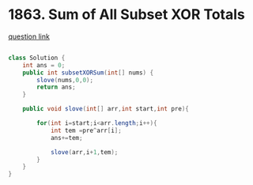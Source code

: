# 1863. Sum of All Subset XOR Totals


[question link](https://leetcode.com/problems/sum-of-all-subset-xor-totals/description/)



```java

class Solution {
    int ans = 0;
    public int subsetXORSum(int[] nums) {
        slove(nums,0,0);
        return ans;
    }

    public void slove(int[] arr,int start,int pre){

        for(int i=start;i<arr.length;i++){
            int tem =pre^arr[i];
            ans+=tem;

            slove(arr,i+1,tem);
        }
    }
}
```
